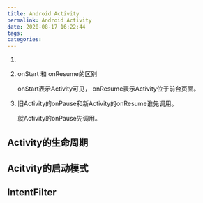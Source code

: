 ```yaml
---
title: Android Activity
permalink: Android Activity
date: 2020-08-17 16:22:44
tags:
categories:
---
```








1. 







1. onStart 和 onResume的区别

   onStart表示Activity可见， onResume表示Activity位于前台页面。

2. 旧Activity的onPause和新Activity的onResume谁先调用。

   就Activity的onPause先调用。









## Activity的生命周期

## Acitvity的启动模式

## IntentFilter



